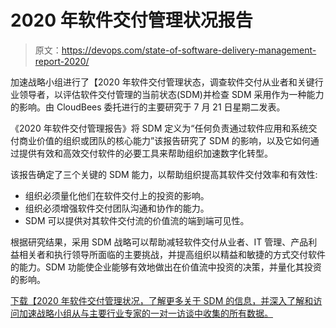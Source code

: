 # 2020 年软件交付管理状况报告

> 原文：<https://devops.com/state-of-software-delivery-management-report-2020/>

加速战略小组进行了【2020 年软件交付管理状态，调查软件交付从业者和关键行业领导者，以评估软件交付管理的当前状态(SDM)并检查 SDM 采用作为一种能力的影响。由 CloudBees 委托进行的主要研究于 7 月 21 日星期二发表。

《2020 年软件交付管理报告》将 SDM 定义为“任何负责通过软件应用和系统交付商业价值的组织或团队的核心能力”该报告研究了 SDM 的影响，以及它如何通过提供有效和高效交付软件的必要工具来帮助组织加速数字化转型。

该报告确定了三个关键的 SDM 能力，以帮助组织提高其软件交付效率和有效性:

*   组织必须量化他们在软件交付上的投资的影响。
*   组织必须增强软件交付团队沟通和协作的能力。
*   SDM 可以提供对其软件交付流的价值流的端到端可见性。

根据研究结果，采用 SDM 战略可以帮助减轻软件交付从业者、IT 管理、产品利益相关者和执行领导所面临的主要挑战，并提高组织以精益和敏捷的方式交付软件的能力。SDM 功能使企业能够有效地做出在价值流中投资的决策，并量化其投资的影响。

[下载【2020 年软件交付管理状况，了解更多关于 SDM 的信息，并深入了解和访问加速战略小组从与主要行业专家的一对一访谈中收集的所有数据。](https://accelst.com/state-of-software-delivery-es-2020/)